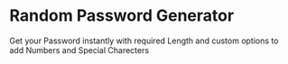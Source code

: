 # Random Password Generator

Get your Password instantly with required Length and custom options to add Numbers and Special Charecters
